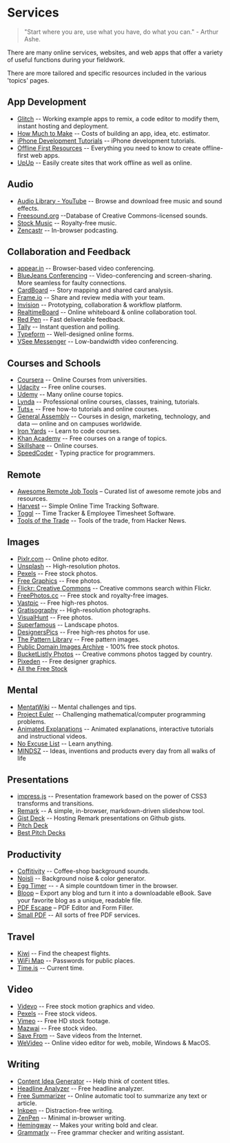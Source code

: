 # Services

> "Start where you are, use what you have, do what you can." - Arthur Ashe.

There are many online services, websites, and web apps that offer a variety of useful functions during your fieldwork.

There are more tailored and specific resources included in the various 'topics' pages.



## App Development
- [Glitch](https://glitch.com/) -- Working example apps to remix, a code editor to modify them, instant hosting and deployment.
- [How Much to Make](http://howmuchtomake.com/) -- Costs of building an app, idea, etc. estimator.
- [iPhone Development Tutorials](http://www.raywenderlich.com/) -- iPhone development tutorials.
- [Offline First Resources](https://github.com/pazguille/offline-first) -- Everything you need to know to create offline-first web apps.
- [UpUp](https://github.com/TalAter/UpUp/) -- Easily create sites that work offline as well as online.



## Audio
- [Audio Library - YouTube](https://www.youtube.com/audiolibrary/music) -- Browse and download free music and sound effects.
- [Freesound.org](http://www.freesound.org/) --Database of Creative Commons-licensed sounds.
- [Stock Music](https://www.pond5.com/royalty-free-music/) -- Royalty-free music.
- [Zencastr](https://zencastr.com/) -- In-browser podcasting.



## Collaboration and Feedback
- [appear.in](https://appear.in/) -- Browser-based video conferencing.
- [BlueJeans Conferencing](https://www.bluejeans.com/) -- Video-conferencing and screen-sharing. More seamless for faulty connections.
- [CardBoard](https://cardboardit.com/) -- Story mapping and shared card analysis.
- [Frame.io](http://frame.io/) -- Share and review media with your team.
- [Invision](http://www.invisionapp.com/) -- Prototyping, collaboration & workflow platform.
- [RealtimeBoard](https://realtimeboard.com/) -- Online whiteboard & online collaboration tool.
- [Red Pen](https://redpen.io/) -- Fast deliverable feedback.
- [Tally](http://tally.tl/) -- Instant question and polling.
- [Typeform](https://www.typeform.com/) -- Well-designed online forms.
- [VSee Messenger](https://vsee.com/) -- Low-bandwidth video conferencing.



## Courses and Schools
- [Coursera](https://www.coursera.org/) -- Online Courses from universities.
- [Udacity](https://www.udacity.com/) -- Free online courses.
- [Udemy](https://www.udemy.com/) -- Many online course topics.
- [Lynda](https://www.lynda.com/) -- Professional online courses, classes, training, tutorials.
- [Tuts+](https://tutsplus.com/) -- Free how-to tutorials and online courses.
- [General Assembly](https://generalassemb.ly/) -- Courses in design, marketing, technology, and data — online and on campuses worldwide.
- [Iron Yards](https://www.theironyard.com/) -- Learn to code courses.
- [Khan Academy](https://www.khanacademy.org/) -- Free courses on a range of topics.
- [Skillshare](https://www.skillshare.com/) -- Online courses.
- [SpeedCoder](http://www.speedcoder.net/) - Typing practice for programmers.



## Remote
- [Awesome Remote Job Tools](https://github.com/lukasz-madon/awesome-remote-job/) – Curated list of awesome remote jobs and resources.
- [Harvest](https://www.getharvest.com/) -- Simple Online Time Tracking Software.
- [Toggl](https://www.toggl.com/) -- Time Tracker & Employee Timesheet Software.
- [Tools of the Trade](https://github.com/cjbarber/ToolsOfTheTrade#user-content-api-builder) -- Tools of the trade, from Hacker News.



## Images
- [Pixlr.com](https://pixlr.com/) -- Online photo editor.
- [Unsplash](https://unsplash.com/) -- High-resolution photos.
- [Pexels](https://www.pexels.com/) -- Free stock photos.
- [Free Graphics](http://picjumbo.com/) -- Free photos.
- [Flickr: Creative Commons](https://www.flickr.com/creativecommons/) -- Creative commons search within Flickr.
- [FreePhotos.cc](https://freephotos.cc/) -- Free stock and royalty-free images.
- [Vastpic](http://vastpic.com/) -- Free high-res photos.
- [Gratisography](http://www.gratisography.com/) -- High-resolution photographs.
- [VisualHunt](http://visualhunt.com/) -- Free photos.
- [Superfamous](http://images.superfamous.com/) -- Landscape photos.
- [DesignersPics](http://www.designerspics.com/) -- Free high-res photos for use.
- [The Pattern Library](http://thepatternlibrary.com/) -- Free pattern images.
- [Public Domain Images Archive](http://publicdomainarchive.com/) - 100% free stock photos.
- [BucketListly Photos](http://photos.bucketlistly.com/) -- Creative commons photos tagged by country.
- [Pixeden](http://www.pixeden.com/free-graphics) -- Free designer graphics.
- [All the Free Stock](http://allthefreestock.com/)



## Mental
- [MentatWiki](http://www.ludism.org/mentat/) -- Mental challenges and tips.
- [Project Euler](http://projecteuler.net/) -- Challenging mathematical/computer programming problems.
- [Animated Explanations](http://www.explania.com) -- Animated explanations, interactive tutorials and instructional videos.
- [No Excuse List](http://noexcuselist.com/) -- Learn anything.
- [MINDSZ](https://mindsz.com/) -- Ideas, inventions and products every day from all walks of life



## Presentations
- [impress.js](https://github.com/impress/impress.js) -- Presentation framework based on the power of CSS3 transforms and transitions.
- [Remark](https://github.com/gnab/remark) -- A simple, in-browser, markdown-driven slideshow tool.
- [Gist Deck](http://gistdeck.github.io/) -- Hosting Remark presentations on Github gists.
- [Pitch Deck](https://pitchdeck.improvepresentation.com/what-is-a-pitch-deck)
- [Best Pitch Decks](https://pitchdeck.improvepresentation.com/best-pitch-decks)



## Productivity
- [Coffitivity](https://coffitivity.com/) -- Coffee-shop background sounds.
- [Noisli](https://www.noisli.com/) -- Background noise & color generator.
- [Egg Timer](http://e.ggtimer.com/) -- - A simple countdown timer in the browser.
- [Bloop](http://www.bloxp.com/) – Export any blog and turn it into a downloadable eBook. Save your favorite blog as a unique, readable file.
- [PDF Escape](http://www.pdfescape.com/) – PDF Editor and Form Filler.
- [Small PDF](http://smallpdf.com/) -- All sorts of free PDF services.



## Travel
- [Kiwi](https://www.kiwi.com/us/) -- Find the cheapest flights.
- [WiFi Map](http://www.wifimap.io/) -- Passwords for public places.
- [Time.is](https://time.is) -- Current time.



## Video
- [Videvo](http://www.videvo.net/) -- Free stock motion graphics and video.
- [Pexels](https://videos.pexels.com/) -- Free stock videos.
- [Vimeo](https://vimeo.com/groups/freehd/) -- Free HD stock footage.
- [Mazwai](http://mazwai.com/) -- Free stock video.
- [Save From](http://en.savefrom.net/) -- Save videos from the Internet.
- [WeVideo](https://www.wevideo.com/) -- Online video editor for web, mobile, Windows & MacOS.



## Writing
- [Content Idea Generator](https://www.portent.com/tools/title-maker) -- Help think of content titles.
- [Headline Analyzer](https://coschedule.com/headline-analyzer) -- Free headline analyzer.
- [Free Summarizer](http://freesummarizer.com/) -- Online automatic tool to summarize any text or article.
- [Inkpen](http://inkpen.in/) -- Distraction-free writing.
- [ZenPen](http://www.zenpen.io/) -- Minimal in-browser writing.
- [Hemingway](http://www.hemingwayapp.com/) -- Makes your writing bold and clear.
- [Grammarly](https://www.grammarly.com/) -- Free grammar checker and writing assistant.


